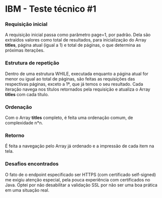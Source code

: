 
# IBM - Teste técnico #1

### Requisição inicial
A requisição inicial passa como parâmetro page=1, por padrão. Dela são extraídos valores como total de resultados, para inicialização do Array **titles**, página atual (igual a 1) e total de páginas, o que determina as próximas iterações.
### Estrutura de repetição
Dentro de uma estrutura WHILE, executada enquanto a página atual for menor ou igual ao total de páginas, são feitas as requisições das respectivas páginas, exceto a 1ª, que já temos o seu resultado.
Cada iteração navega nos títulos retornados pela requisição e atualiza o Array **titles** com cada título.
### Ordenação
Com o Array **titles** completo, é feita uma ordenação comum, de complexidade n*n.
### Retorno
É feita a navegação pelo Array já ordenado e a impressão de cada item na tela.
### Desafios encontrados
O fato de o endpoint especificado ser HTTPS (com certificado self-signed) me exigiu atenção especial, pela pouca experiência com certificados no Java. Optei por não desabilitar a validação SSL por não ser uma boa prática em uma situação real.
